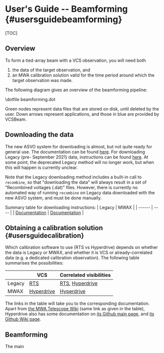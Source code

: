 # User's Guide -- Beamforming {#usersguidebeamforming}

[TOC]

## Overview

To form a tied-array beam with a VCS observation, you will need both

 1. the data of the target observation, and
 2. an MWA calibration solution valid for the time period around which the target observation was made.

The following diagram gives an overview of the beamforming pipeline:

\dotfile beamforming.dot

Green nodes represent data files that are stored on disk, until deleted by the user.
Down arrows represent applications, and those in blue are provided by VCSBeam.

## Downloading the data

The new ASVO system for downloading is almost, but not quite ready for general use.
The documentation can be found [here](https://wiki.mwatelescope.org/display/MP/Data+Access).
For downloading Legacy (pre- September 2021) data, instructions can be found [here](https://wiki.mwatelescope.org/display/MP/Documentation#Documentation-Downloadingdatadownloading).
At some point, the deprecated Legacy method will no longer work, but when this will happen is currently unclear.

Note that the Legacy downloading method includes a built-in call to `recombine`, so that "downloading the data" will always result in a set of "Recombined voltages (.dat)" files.
However, there is currently no automated way of running `recombine` on Legacy data downloaded with the new ASVO system, and must be done manually.

Summary table for downloading instructions:
| Legacy | MWAX |
| ------ | ---- |
| [Documentation](https://wiki.mwatelescope.org/display/MP/Documentation#Documentation-Downloadingdatadownloading) | [Documentation](https://wiki.mwatelescope.org/display/MP/Data+Access) |

## Obtaining a calibration solution {#usersguidecalibration}

Which calibration software to use (RTS vs Hyperdrive) depends on whether the data is Legacy or MWAX, and whether it is VCS or already-correlated data (e.g. a dedicated calibration observation).
The following table summarises the possibilities:

[RTS]: https://wiki.mwatelescope.org/display/MP/Documentation#Documentation-CalibratingwiththeRealTimeSystem(RTS)
[Hyperdrive]: https://wiki.mwatelescope.org/pages/viewpage.action?pageId=52068764

|        | VCS                      | Correlated visibilities              |
| ------ | ------------------------ | ------------------------------------ |
| Legacy | [RTS][RTS]               | [RTS][RTS], [Hyperdrive][Hyperdrive] |
| MWAX   | [Hyperdrive][Hyperdrive] | [Hyperdrive][Hyperdrive]             |

The links in the table will take you to the corresponding documentation.
Apart from [the MWA Telescope Wiki][Hyperdrive] (same link as given in the table), Hyperdrive also has some documentation on [its Github main page](https://github.com/MWATelescope/mwa_hyperdrive), and [its Github Wiki page](https://github.com/MWATelescope/mwa_hyperdrive/wiki).

## Beamforming

The main 
